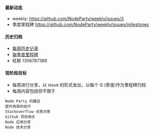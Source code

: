 #### 最新动态
* weekly: https://github.com/NodeParty/weekly/issues/3
* 季度里程碑 https://github.com/NodeParty/weekly/issues/milestones

#### 历史归档
* [每周历史记录](https://github.com/NodeParty/weekly/issues?page=1&state=closed)
* [每季度里程碑](https://github.com/NodeParty/weekly/issues/milestones)
* 旺群 1356787386

#### 现阶段目标
* 每周进行分享，以 issue 的形式发出，以每个 Q (季度)作为里程碑归档
* 每周内容包括但不限于

```
Node Party 的建设  
提升效率的技巧  
Stackoverflow 优秀问答  
Github 项目相关  
Node 应用分享  
Node 技术分享  
```
